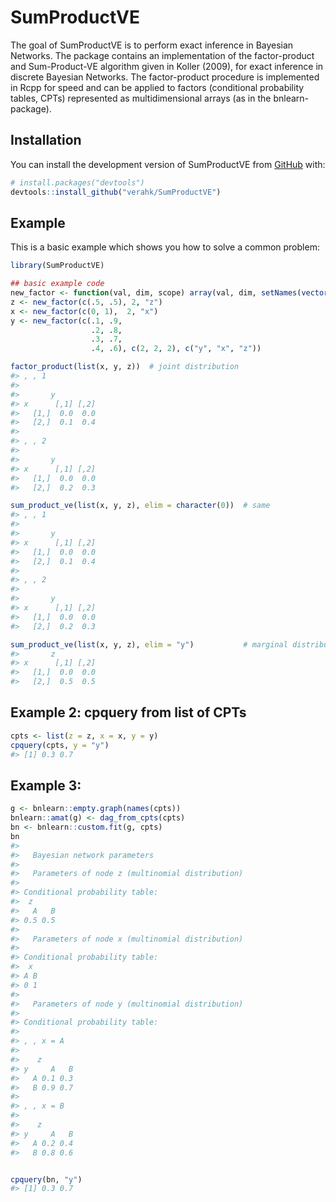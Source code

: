 
<!-- README.md is generated from README.Rmd. Please edit that file -->

# SumProductVE

<!-- badges: start -->
<!-- badges: end -->

The goal of SumProductVE is to perform exact inference in Bayesian
Networks. The package contains an implementation of the factor-product
and Sum-Product-VE algorithm given in Koller (2009), for exact inference
in discrete Bayesian Networks. The factor-product procedure is
implemented in Rcpp for speed and can be applied to factors (conditional
probability tables, CPTs) represented as multidimensional arrays (as in
the bnlearn-package).

## Installation

You can install the development version of SumProductVE from
[GitHub](https://github.com/) with:

``` r
# install.packages("devtools")
devtools::install_github("verahk/SumProductVE")
```

## Example

This is a basic example which shows you how to solve a common problem:

``` r
library(SumProductVE)

## basic example code
new_factor <- function(val, dim, scope) array(val, dim, setNames(vector("list", length(dim)), scope))
z <- new_factor(c(.5, .5), 2, "z")
x <- new_factor(c(0, 1),  2, "x")
y <- new_factor(c(.1, .9,
                  .2, .8,
                  .3, .7,
                  .4, .6), c(2, 2, 2), c("y", "x", "z"))

factor_product(list(x, y, z))  # joint distribution
#> , , 1
#> 
#>       y
#> x      [,1] [,2]
#>   [1,]  0.0  0.0
#>   [2,]  0.1  0.4
#> 
#> , , 2
#> 
#>       y
#> x      [,1] [,2]
#>   [1,]  0.0  0.0
#>   [2,]  0.2  0.3
```

``` r
sum_product_ve(list(x, y, z), elim = character(0))  # same
#> , , 1
#> 
#>       y
#> x      [,1] [,2]
#>   [1,]  0.0  0.0
#>   [2,]  0.1  0.4
#> 
#> , , 2
#> 
#>       y
#> x      [,1] [,2]
#>   [1,]  0.0  0.0
#>   [2,]  0.2  0.3
```

``` r
sum_product_ve(list(x, y, z), elim = "y")           # marginal distribution of x and y
#>       z
#> x      [,1] [,2]
#>   [1,]  0.0  0.0
#>   [2,]  0.5  0.5
```

## Example 2: cpquery from list of CPTs

``` r
cpts <- list(z = z, x = x, y = y)
cpquery(cpts, y = "y")
#> [1] 0.3 0.7
```

## Example 3:

``` r
g <- bnlearn::empty.graph(names(cpts))
bnlearn::amat(g) <- dag_from_cpts(cpts)
bn <- bnlearn::custom.fit(g, cpts)
bn 
#> 
#>   Bayesian network parameters
#> 
#>   Parameters of node z (multinomial distribution)
#> 
#> Conditional probability table:
#>  z
#>   A   B 
#> 0.5 0.5 
#> 
#>   Parameters of node x (multinomial distribution)
#> 
#> Conditional probability table:
#>  x
#> A B 
#> 0 1 
#> 
#>   Parameters of node y (multinomial distribution)
#> 
#> Conditional probability table:
#>  
#> , , x = A
#> 
#>    z
#> y     A   B
#>   A 0.1 0.3
#>   B 0.9 0.7
#> 
#> , , x = B
#> 
#>    z
#> y     A   B
#>   A 0.2 0.4
#>   B 0.8 0.6
```

``` r

cpquery(bn, "y")
#> [1] 0.3 0.7
```
